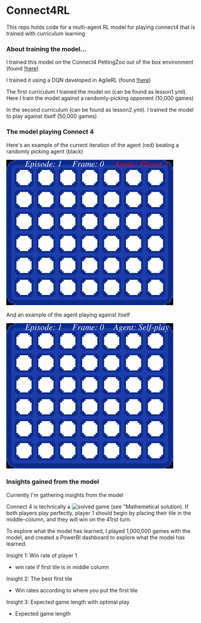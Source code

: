 # Connect4RL

This repo holds code for a multi-agent RL model for playing connect4 that is trained with curriculum learning

### About training the model...

I trained this model on the Connect4 PettingZoo out of the box environment (found [!here](https://pettingzoo.farama.org/environments/classic/connect_four/))

I trained it using a DQN developed in AgileRL (found [!here](https://docs.agilerl.com/en/latest/api/algorithms/dqn.html#dqn))

The first curriculum I trained the model on (can be found as lesson1.yml). Here I train the model against a randomly-picking opponent (10,000 games)

In the second curriculum (can be found as lesson2.yml). I trained the model to play against itself (50,000 games)


### The model playing Connect 4

Here's an example of the current iteration of the agent (red) beating a randomly picking agent (black)

![random](/videos/lesson2/connect_four_random_opp.gif)

And an example of the agent playing against itself

![self](/videos/lesson2/connect_four_self_opp.gif)


### Insights gained from the model

Currently I'm gathering insights from the model

Connect 4 is technically a ![solved game](https://en.wikipedia.org/wiki/Connect_Four) (see "Mathemetical solution). If both players play perfectly,
player 1 should begin by placing their tile in the middle-column, and they will win on the 41rst turn.

To explore what the model has learned, I played 1,000,000 games with the model, and created a PowerBI dashboard to explore what the model has learned.



Insight 1: Win rate of player 1
- win rate if first tile is in middle column


Insight 2: The best first tile
- Win rates according to where you put the first tile

Insight 3: Expected game length with optimal play
- Expected game length
